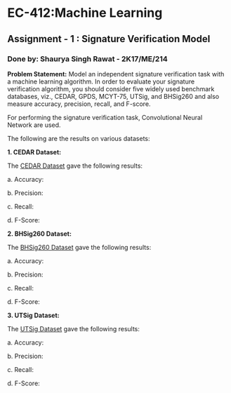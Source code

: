 # EC-412:Machine Learning
## Assignment - 1 : Signature Verification Model  
### Done by: Shaurya Singh Rawat - 2K17/ME/214

**Problem Statement:** 
Model an independent signature verification task with a machine learning algorithm. In order to evaluate your signature verification algorithm, you should consider five widely used benchmark databases, viz., CEDAR, GPDS, MCYT-75, UTSig, and BHSig260 and also measure accuracy, precision, recall, and F-score. 

For performing the signature verification task, Convolutional Neural Network are used.

The following are the results on various datasets:

**1. CEDAR Dataset:**

 The [CEDAR Dataset](https://cedar.buffalo.edu/NIJ/data/signatures.rar) gave the following results:

  a. Accuracy:

  b. Precision:

  c. Recall:

  d. F-Score:
  
  

**2. BHSig260 Dataset:**

 The [BHSig260 Dataset](https://drive.google.com/file/d/0B29vNACcjvzVc1RfVkg5dUh2b1E/view) gave the following results:

  a. Accuracy:

  b. Precision:

  c. Recall:

  d. F-Score:
  
  
**3. UTSig Dataset:**

 The [UTSig Dataset](http://mlcm.ut.ac.ir/Datasets.html) gave the following results:

  a. Accuracy:

  b. Precision:

  c. Recall:

  d. F-Score:
